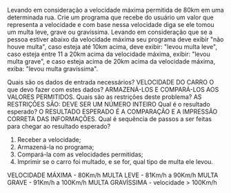 Levando em consideração a velocidade máxima permitida de 80km em uma determinada rua. Crie um
programa que recebe do usuário um valor que representa a velocidade e com base nessa velocidade
diga se ele tomou um multa leve, grave ou gravíssima. Levando em consideração que se a pessoa
estiver abaixo da velocidade máxima seu programa deve exibir "não houve multa", caso esteja até
10km acima, deve exibir: "levou multa leve", caso esteja entre 11 a 20km acima da velocidade
máxima, exibir: "levou multa grave", e caso esteja acima de 20km acima da velocidade máxima,
exiba: "levou multa gravíssima".


Quais são os dados de entrada necessários? 
 VELOCIDADE DO CARRO
O que devo fazer com estes dados?
 ARMAZENÁ-LOS E COMPARÁ-LOS AOS VALORES PERMITIDOS.
Quais são as restrições deste problema?
 AS RESTRIÇÕES SÃO: DEVE SER UM NÚMERO INTEIRO
Qual é o resultado esperado?
 O RESULTADO ESPERADO É A COMPARAÇÃO E A IMPRESSÃO CORRETA DAS INFORMAÇÕES.
Qual é sequência de passos a ser feitas para chegar ao resultado esperado?

1. Receber a velocidade;
2. Armazená-la no programa;
3. Compará-la com as velocidades permitidas;
4. Imprimir se o carro foi multado, e se for, qual tipo de multa ele levou.

VELOCIDADE MÁXIMA - 80Km/h
MULTA LEVE - 81Km/h a 90Km/h
MULTA GRAVE - 91Km/h a 100Km/h
MULTA GRAVÍSSIMA - velocidade > 100Km/h
